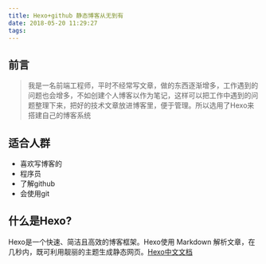 ```yaml
---
title: Hexo+github 静态博客从无到有
date: 2018-05-20 11:29:27
tags:
---
```


## 前言

> 我是一名前端工程师，平时不经常写文章，做的东西逐渐增多，工作遇到的问题也会增多，不如创建个人博客以作为笔记，这样可以把工作中遇到的问题整理下来，把好的技术文章放进博客里，便于管理。所以选用了Hexo来搭建自己的博客系统

## 适合人群
  * 喜欢写博客的
  * 程序员
  * 了解github
  * 会使用git

## 什么是Hexo?

   Hexo是一个快速、简洁且高效的博客框架。Hexo使用 Markdown 解析文章，在几秒内，既可利用靓丽的主题生成静态网页。[Hexo中文文档](https://im.github.io/2017/06/05/hexo/)

